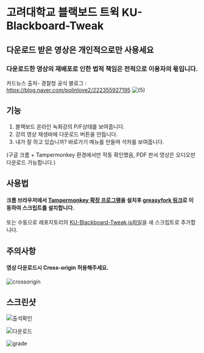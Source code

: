 # 고려대학교 블랙보드 트윅 KU-Blackboard-Tweak

## 다운로드 받은 영상은 개인적으로만 사용세요
### 다운로드한 영상의 재배포로 인한 법적 책임은 전적으로 이용자의 몫입니다.
카드뉴스 출처- 경찰청 공식 블로그 : https://blog.naver.com/polinlove2/222355927195
![(5)](https://user-images.githubusercontent.com/88672474/229979532-475803ee-ff9c-4142-be75-8f58e40566af.png)


## 기능

1. 블랙보드 온라인 녹화강의 P/F상태를 보여줍니다.
2. 강의 영상 재생바에 다운로드 버튼을 만듭니다.  
3. 내가 잘 하고 있습니까? 바로가기 메뉴를 만들며 석차를 보여줍니다.

(구글 크롬 + Tampermonkey 환경에서만 작동 확인했음, PDF 판서 영상은 오디오만 다운로드 가능합니다.)  


## 사용법

#### 크롬 브라우저에서 [Tampermonkey 확장 프로그램](https://chrome.google.com/webstore/detail/tampermonkey/dhdgffkkebhmkfjojejmpbldmpobfkfo)을 설치후 [greasyfork 링크](https://greasyfork.org/ko/scripts/451425-%EA%B3%A0%EB%A0%A4%EB%8C%80%ED%95%99%EA%B5%90-%EB%B8%94%EB%9E%99%EB%B3%B4%EB%93%9C-%ED%8A%B8%EC%9C%85)로 이동하여 스크립트를 설치합니다.


또는 수동으로 레포지토리의 [KU-Blackboard-Tweak.js파일](https://github.com/medAndro/KU-Blackboard-Tweak/blob/main/KU-Blackboard-Tweak.js)을 새 스크립트로 추가합니다.   
  

## 주의사항

#### 영상 다운로드시 Cross-origin 허용해주세요.
![crossorigin](https://user-images.githubusercontent.com/88672474/229792209-265a9a9d-f574-4957-b02e-bc747cfc3dac.jpg)


## 스크린샷

![출석확인](https://user-images.githubusercontent.com/88672474/229791412-93b4a93e-b110-485f-af11-a80fd6f14664.png)
 
![다운로드](https://user-images.githubusercontent.com/88672474/229791420-e3db7462-5bbf-492c-945f-00fbdeb54abb.gif)

![grade](https://github.com/medAndro/KU-Blackboard-Tweak/assets/88672474/c3513795-83cf-43e2-bf62-b09caa7bc969)

